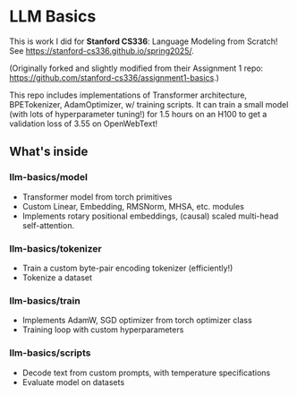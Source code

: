 # LLM Basics

This is work I did for **Stanford CS336**: Language Modeling from Scratch! See https://stanford-cs336.github.io/spring2025/. 

(Originally forked and slightly modified from their Assignment 1 repo: https://github.com/stanford-cs336/assignment1-basics.)

This repo includes implementations of Transformer architecture, BPETokenizer, AdamOptimizer, w/ training scripts. 
It can train a small model (with lots of hyperparameter tuning!) for 1.5 hours on an H100 to get a validation loss of 3.55 on OpenWebText! 

## What's inside

### llm-basics/model
- Transformer model from torch primitives
- Custom Linear, Embedding, RMSNorm, MHSA, etc. modules
- Implements rotary positional embeddings, (causal) scaled multi-head self-attention.

### llm-basics/tokenizer
- Train a custom byte-pair encoding tokenizer (efficiently!)
- Tokenize a dataset

### llm-basics/train
- Implements AdamW, SGD optimizer from torch optimizer class
- Training loop with custom hyperparameters

### llm-basics/scripts
- Decode text from custom prompts, with temperature specifications
- Evaluate model on datasets
